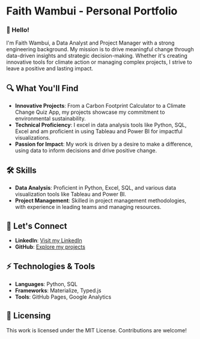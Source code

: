 
# Faith Wambui - Personal Portfolio

### 👋 Hello!
I'm Faith Wambui, a Data Analyst and Project Manager with a strong engineering background. My mission is to drive meaningful change through data-driven insights and strategic decision-making. Whether it's creating innovative tools for climate action or managing complex projects, I strive to leave a positive and lasting impact.


## 🔍 What You'll Find

- **Innovative Projects**: From a Carbon Footprint Calculator to a Climate Change Quiz App, my projects showcase my commitment to environmental sustainability.
- **Technical Proficiency**: I excel in data analysis tools like Python, SQL, Excel and am proficient in using Tableau and Power BI for impactful visualizations.
- **Passion for Impact**: My work is driven by a desire to make a difference, using data to inform decisions and drive positive change.


## 🛠️ Skills

- **Data Analysis**: Proficient in Python, Excel, SQL, and various data visualization tools like Tableau and Power BI.
- **Project Management**: Skilled in project management methodologies, with experience in leading teams and managing resources.


## 🤝 Let's Connect

- **LinkedIn**: [Visit my LinkedIn](https://www.linkedin.com/in/ms-faith-wambui/)
- **GitHub**: [Explore my projects](https://github.com/Faith-Wambui)


## ⚡ Technologies & Tools

- **Languages**: Python, SQL
- **Frameworks**: Materialize, Typed.js
- **Tools**: GitHub Pages, Google Analytics


## 📝 Licensing

This work is licensed under the MIT License. Contributions are welcome!

